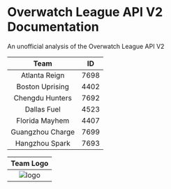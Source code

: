 # Overwatch League API V2 Documentation
An unofficial analysis of the Overwatch League API V2

| Team             | ID   |
|:----------------:|:----:|
| Atlanta Reign    | 7698 |
| Boston Uprising  | 4402 |
| Chengdu Hunters  | 7692 | 
| Dallas Fuel      | 4523 |
| Florida Mayhem   | 4407 |
| Guangzhou Charge | 7699 |
| Hangzhou Spark   | 7693 |


| Team Logo                                                                                  |
|:------------------------------------------------------------------------------------------:|
|![logo](https://bnetcmsus-a.akamaihd.net/cms/template_resource/YX6JZ6FR89LU1507822882865.svg)|
